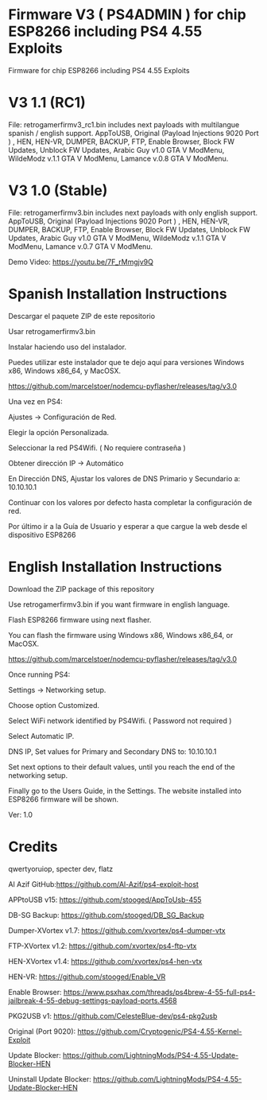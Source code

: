 # Firmware V3 ( PS4ADMIN ) for chip ESP8266 including PS4 4.55 Exploits

Firmware for chip ESP8266 including PS4 4.55 Exploits

V3 1.1 (RC1)
============

File: retrogamerfirmv3_rc1.bin includes next payloads with multilangue spanish / english support.
AppToUSB, Original (Payload Injections 9020 Port ) , HEN, HEN-VR, DUMPER, BACKUP, FTP, Enable Browser, Block FW Updates, Unblock FW Updates, Arabic Guy v1.0 GTA V ModMenu, WildeModz v.1.1 GTA V ModMenu, Lamance v.0.8 GTA V ModMenu.

V3 1.0 (Stable)
===============

File: retrogamerfirmv3.bin includes next payloads with only english support.
AppToUSB, Original (Payload Injections 9020 Port ) , HEN, HEN-VR, DUMPER, BACKUP, FTP, Enable Browser, Block FW Updates, Unblock FW Updates, Arabic Guy v1.0 GTA V ModMenu, WildeModz v.1.1 GTA V ModMenu, Lamance v.0.7 GTA V ModMenu.

Demo Video: https://youtu.be/7F_rMmgjv9Q


Spanish Installation Instructions
==================================

Descargar el paquete ZIP de este repositorio

Usar retrogamerfirmv3.bin

Instalar haciendo uso del instalador.

Puedes utilizar este instalador que te dejo aquí para versiones Windows x86, Windows x86_64, y MacOSX.

https://github.com/marcelstoer/nodemcu-pyflasher/releases/tag/v3.0



Una vez en PS4:

Ajustes -> Configuración de Red.

Elegir la opción Personalizada.

Seleccionar la red PS4Wifi. ( No requiere contraseña )

Obtener dirección IP -> Automático

En Dirección DNS, Ajustar los valores de DNS Primario y Secundario a: 10.10.10.1

Continuar con los valores por defecto hasta completar la configuración de red.

Por último ir a la Guía de Usuario y esperar a que cargue la web desde el dispositivo ESP8266

English Installation Instructions
==================================

Download the ZIP package of this repository

Use retrogamerfirmv3.bin if you want firmware in english language.

Flash ESP8266 firmware using next flasher.

You can flash the firmware using Windows x86, Windows x86_64, or MacOSX.

https://github.com/marcelstoer/nodemcu-pyflasher/releases/tag/v3.0

Once running PS4:

Settings -> Networking setup.

Choose option Customized.

Select WiFi network identified by PS4Wifi. ( Password not required )

Select Automatic IP.

DNS IP, Set values for Primary and Secondary DNS to: 10.10.10.1

Set next options to their default values, until you reach the end of the networking setup.

Finally go to the Users Guide, in the Settings. The website installed into ESP8266 firmware will be shown.


Ver: 1.0

# Credits
qwertyoruiop, specter dev, flatz

Al Azif GitHub:https://github.com/Al-Azif/ps4-exploit-host

APPtoUSB v15: https://github.com/stooged/AppToUsb-455

DB-SG Backup: https://github.com/stooged/DB_SG_Backup

Dumper-XVortex v1.7: https://github.com/xvortex/ps4-dumper-vtx

FTP-XVortex v1.2: https://github.com/xvortex/ps4-ftp-vtx

HEN-XVortex v1.4: https://github.com/xvortex/ps4-hen-vtx

HEN-VR: https://github.com/stooged/Enable_VR

Enable Browser: https://www.psxhax.com/threads/ps4brew-4-55-full-ps4-jailbreak-4-55-debug-settings-payload-ports.4568

PKG2USB v1: https://github.com/CelesteBlue-dev/ps4-pkg2usb

Original (Port 9020): https://github.com/Cryptogenic/PS4-4.55-Kernel-Exploit

Update Blocker: https://github.com/LightningMods/PS4-4.55-Update-Blocker-HEN

Uninstall Update Blocker: https://github.com/LightningMods/PS4-4.55-Update-Blocker-HEN
